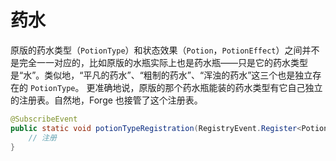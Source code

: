 # 药水

原版的药水类型（`PotionType`）和状态效果（`Potion`，`PotionEffect`）之间并不是完全一一对应的，比如原版的水瓶实际上也是药水瓶——只是它的药水类型是“水”。类似地，“平凡的药水”、“粗制的药水”、“浑浊的药水”这三个也是独立存在的 `PotionType`。
更准确地说，原版的那个药水瓶能装的药水类型有它自己独立的注册表。自然地，Forge 也接管了这个注册表。

```java
@SubscribeEvent
public static void potionTypeRegistration(RegistryEvent.Register<PotionType> event) {
    // 注册
}
```
